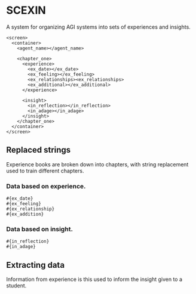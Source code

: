 # SCEXIN
A system for organizing AGI systems into sets of experiences and insights.

~~~SCEXIN
<screen>
  <container>
    <agent_name></agent_name>

    <chapter_one>
      <experience>
        <ex_date></ex_date>
        <ex_feeling></ex_feeling>
        <ex_relationships><ex_relationships>
        <ex_additional></ex_additional>
      </experience>

      <insight>
        <in_reflection></in_reflection>
        <in_adage></in_adage>
      </insight>
    </chapter_one>
  </container>
</screen>
~~~

## Replaced strings
Experience books are broken down into chapters, with string replacement used to train different chapters.

### Data based on experience.
~~~
#{ex_date}
#{ex_feeling}
#{ex_relationship}
#{ex_addition}
~~~

### Data based on insight.
~~~
#{in_reflection}
#{in_adage}
~~~

## Extracting data
Information from experience is this used to inform the insight given to a student.
